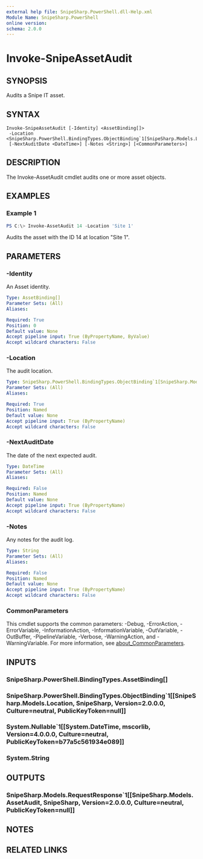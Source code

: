 ```yaml
---
external help file: SnipeSharp.PowerShell.dll-Help.xml
Module Name: SnipeSharp.PowerShell
online version:
schema: 2.0.0
---
```


# Invoke-SnipeAssetAudit

## SYNOPSIS
Audits a Snipe IT asset.

## SYNTAX

```
Invoke-SnipeAssetAudit [-Identity] <AssetBinding[]>
 -Location <SnipeSharp.PowerShell.BindingTypes.ObjectBinding`1[SnipeSharp.Models.Location]>
 [-NextAuditDate <DateTime>] [-Notes <String>] [<CommonParameters>]
```

## DESCRIPTION
The Invoke-AssetAudit cmdlet audits one or more asset objects.

## EXAMPLES

### Example 1
```powershell
PS C:\> Invoke-AssetAudit 14 -Location 'Site 1'
```

Audits the asset with the ID 14 at location "Site 1".

## PARAMETERS

### -Identity
An Asset identity.

```yaml
Type: AssetBinding[]
Parameter Sets: (All)
Aliases:

Required: True
Position: 0
Default value: None
Accept pipeline input: True (ByPropertyName, ByValue)
Accept wildcard characters: False
```

### -Location
The audit location.

```yaml
Type: SnipeSharp.PowerShell.BindingTypes.ObjectBinding`1[SnipeSharp.Models.Location]
Parameter Sets: (All)
Aliases:

Required: True
Position: Named
Default value: None
Accept pipeline input: True (ByPropertyName)
Accept wildcard characters: False
```

### -NextAuditDate
The date of the next expected audit.

```yaml
Type: DateTime
Parameter Sets: (All)
Aliases:

Required: False
Position: Named
Default value: None
Accept pipeline input: True (ByPropertyName)
Accept wildcard characters: False
```

### -Notes
Any notes for the audit log.

```yaml
Type: String
Parameter Sets: (All)
Aliases:

Required: False
Position: Named
Default value: None
Accept pipeline input: True (ByPropertyName)
Accept wildcard characters: False
```

### CommonParameters
This cmdlet supports the common parameters: -Debug, -ErrorAction, -ErrorVariable, -InformationAction, -InformationVariable, -OutVariable, -OutBuffer, -PipelineVariable, -Verbose, -WarningAction, and -WarningVariable. For more information, see [about_CommonParameters](http://go.microsoft.com/fwlink/?LinkID=113216).

## INPUTS

### SnipeSharp.PowerShell.BindingTypes.AssetBinding[]

### SnipeSharp.PowerShell.BindingTypes.ObjectBinding`1[[SnipeSharp.Models.Location, SnipeSharp, Version=2.0.0.0, Culture=neutral, PublicKeyToken=null]]

### System.Nullable`1[[System.DateTime, mscorlib, Version=4.0.0.0, Culture=neutral, PublicKeyToken=b77a5c561934e089]]

### System.String

## OUTPUTS

### SnipeSharp.Models.RequestResponse`1[[SnipeSharp.Models.AssetAudit, SnipeSharp, Version=2.0.0.0, Culture=neutral, PublicKeyToken=null]]

## NOTES

## RELATED LINKS
